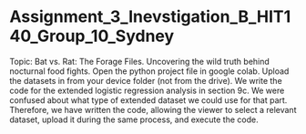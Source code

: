 # Assignment_3_Inevstigation_B_HIT140_Group_10_Sydney
Topic: Bat vs. Rat: The Forage Files.  Uncovering the wild truth behind nocturnal food fights.
Open the python project file in google colab.
Upload the datasets in from your device folder (not from the drive).
We write the code for the extended logistic regression analysis in section 9c. We were confused about what type of extended dataset we could use for that part. Therefore, we have written the code, allowing the viewer to select a relevant dataset, upload it during the same process, and execute the code.
